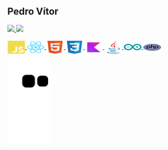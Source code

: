 ## Pedro Vítor
<div>
  <a href="https://github.com/pedrovitorfs">
  <img height="180em" src="https://github-readme-stats.vercel.app/api?username=pedrovitorfs&show_icons=true&theme=dracula&include_all_commits=true&count_private=true"/>
  <img height="180em" src="https://github-readme-stats.vercel.app/api/top-langs/?username=pedrovitorfs&layout=compact&langs_count=7&theme=dracula"/>
</div>

  
<div style="display: inline_block"><br>
  <img align="center" alt="Pedro-Js" height="30" width="40" src="https://raw.githubusercontent.com/devicons/devicon/master/icons/javascript/javascript-plain.svg">
  <img align="center" alt="Pedro-React" height="30" width="40" src="https://raw.githubusercontent.com/devicons/devicon/master/icons/react/react-original.svg">
  <img align="center" alt="Pedro-HTML" height="30" width="40" src="https://raw.githubusercontent.com/devicons/devicon/master/icons/html5/html5-original.svg">
  <img align="center" alt="Pedro-CSS" height="30" width="40" src="https://raw.githubusercontent.com/devicons/devicon/master/icons/css3/css3-original.svg">
 <img align="center" alt="Pedro-CSS" height="30" width="40" src="https://raw.githubusercontent.com/devicons/devicon/master/icons/kotlin/kotlin-original.svg">
 <img align="center" alt="Pedro-CSS" height="30" width="40" src="https://raw.githubusercontent.com/devicons/devicon/master/icons/java/java-original.svg">
  <img align="center" alt="Pedro-CSS" height="30" width="40" src="https://raw.githubusercontent.com/devicons/devicon/master/icons/arduino/arduino-original.svg">
  <img align="center" alt="Pedro-CSS" height="30" width="40" src="https://raw.githubusercontent.com/devicons/devicon/master/icons/php/php-original.svg">
</div>
  
![Snake animation](https://github.com/rafaballerini/rafaballerini/blob/output/github-contribution-grid-snake.svg)

